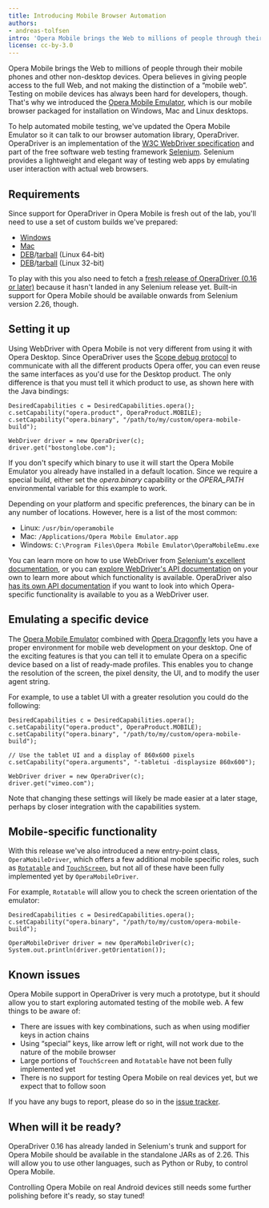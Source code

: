 ```yaml
---
title: Introducing Mobile Browser Automation
authors:
- andreas-tolfsen
intro: 'Opera Mobile brings the Web to millions of people through their mobile phones and other non-desktop devices. Opera believes in giving people access to the full Web, and not making the distinction of a “mobile web”. To help automated mobile testing, we’ve updated the Opera Mobile Emulator so it can talk to our browser automation library, OperaDriver.'
license: cc-by-3.0
---
```

<p>
Opera Mobile brings the Web to millions of people through their mobile phones and other non-desktop devices. Opera believes in giving people access to the full Web, and not making the distinction of a “mobile web”. Testing on mobile devices has always been hard for developers, though. That's why we introduced the <a href="http://www.opera.com/developer/tools/mobile/">Opera Mobile Emulator</a>, which is our mobile browser packaged for installation on Windows, Mac and Linux desktops.
</p>

<p>To help automated mobile testing, we've updated the Opera Mobile Emulator so it can talk to our browser automation library, OperaDriver. OperaDriver is an implementation of the <a href="http://dvcs.w3.org/hg/webdriver/raw-file/tip/webdriver-spec.html">W3C WebDriver specification</a> and part of the free software web testing framework <a href="http://seleniumhq.org/">Selenium</a>. Selenium provides a lightweight and elegant way of testing web apps by emulating user interaction with actual web browsers.</p>

<h2>Requirements</h2>

<p>
	Since support for OperaDriver in Opera Mobile is fresh out of the
	lab, you'll need to use a set of custom builds we've prepared:
</p>

<ul>
<li><a href="http://www.opera.com/download/get.pl?id=34969&sub=true&nothanks=yes&location=360">Windows</a></li>
<li><a href="http://www.opera.com/download/get.pl?id=34970&sub=true&nothanks=yes&location=360">Mac</a></li>
<li><a href="http://www.opera.com/download/get.pl?id=34967&sub=true&nothanks=yes&location=360">DEB</a>/<a href="http://www.opera.com/download/get.pl?id=34968&sub=true&nothanks=yes&location=360">tarball</a> (Linux 64-bit)</li>
<li><a href="http://www.opera.com/download/get.pl?id=34965&sub=true&nothanks=yes&location=360">DEB</a>/<a href="http://www.opera.com/download/get.pl?id=34966&sub=true&nothanks=yes&location=360">tarball</a> (Linux 32-bit)</li>
</ul>

<p>
	To play with this you also need to fetch a <a href="https://github.com/operasoftware/operadriver/downloads">fresh release of
	OperaDriver (0.16 or later)</a> because it hasn't landed in any Selenium
	release yet.  Built-in support for Opera Mobile should be available
	onwards from Selenium version 2.26, though.
</p>

<h2>Setting it up</h2>

<p>
	Using WebDriver with Opera Mobile is not very different from using
	it with Opera Desktop. Since OperaDriver uses
	the <a href="http://dragonfly.opera.com/app/scope-interface/">Scope
	debug protocol</a> to communicate with all the different products
	Opera offer, you can even reuse the same interfaces as you'd use for
	the Desktop product. The only difference is that you must tell it
	which product to use, as shown here with the Java bindings:
</p>

<pre><code>DesiredCapabilities c = DesiredCapabilities.opera();
c.setCapability("opera.product", OperaProduct.MOBILE);
c.setCapability("opera.binary", "/path/to/my/custom/opera-mobile-build");

WebDriver driver = new OperaDriver(c);
driver.get("bostonglobe.com");</code></pre>

<p>
	If you don't specify which binary to use it will start the Opera
	Mobile Emulator you already have installed in a default location.
	Since we require a special build, either set
	the <var>opera.binary</var> capability or the <var>OPERA_PATH</var>
	environmental variable for this example to work.
</p>

<p>
	Depending on your platform and specific preferences, the binary can be in any number of locations. However, here is a list of the most common:</p>
<ul>
<li>Linux: <code>/usr/bin/operamobile</code></li>
<li>Mac: <code>/Applications/Opera Mobile Emulator.app</code></li>
<li>Windows: <code>C:\Program Files\Opera Mobile Emulator\OperaMobileEmu.exe</code></li>
</ul>

<p>
	You can learn more on how to use WebDriver
	from <a href="http://seleniumhq.org/docs/03_webdriver.html">Selenium's
	excellent documentation</a>, or you
	can <a href="http://selenium.googlecode.com/svn/trunk/docs/api/java/index.html">explore
	WebDriver's API documentation</a> on your own to learn more about
	which functionality is available.  OperaDriver
	also <a href="http://operasoftware.github.com/operadriver/docs/">has
	its own API documentation</a> if you want to look into which
	Opera-specific functionality is available to you as a WebDriver
	user.
</p>


<h2>Emulating a specific device</h2>

<p>
	The <a href="http://www.opera.com/developer/tools/mobile/">Opera
	Mobile Emulator</a> combined
	with <a href="http://www.opera.com/dragonfly/">Opera Dragonfly</a>
	lets you have a proper environment for mobile web development on
	your desktop.  One of the exciting features is that you can tell it
	to emulate Opera on a specific device based on a list of ready-made
	profiles.  This enables you to change the resolution of the screen,
	the pixel density, the UI, and to modify the user agent string.
</p>

<p>
	For example, to use a tablet UI with a greater resolution you could
	do the following:
</p>

<pre><code>DesiredCapabilities c = DesiredCapabilities.opera();
c.setCapability("opera.product", OperaProduct.MOBILE);
c.setCapability("opera.binary", "/path/to/my/custom/opera-mobile-build");

// Use the tablet UI and a display of 860x600 pixels
c.setCapability("opera.arguments", "-tabletui -displaysize 860x600");

WebDriver driver = new OperaDriver(c);
driver.get("vimeo.com");</code></pre>

<p>
	Note that changing these settings will likely be made easier at a
	later stage, perhaps by closer integration with the capabilities
	system.
</p>


<h2>Mobile-specific functionality</h2>

<p>
	With this release we've also introduced a new entry-point
	class, <code>OperaMobileDriver</code>, which offers a few
	additional mobile specific roles, such
	as <a href="http://selenium.googlecode.com/svn/trunk/docs/api/java/org/openqa/selenium/Rotatable.html"><code>Rotatable</code></a>
	and <a href="http://selenium.googlecode.com/svn/trunk/docs/api/java/org/openqa/selenium/TouchScreen.html"><code>TouchScreen</code></a>,
	but not all of these have been fully implemented yet by
	<code>OperaMobileDriver</code>.
</p>

<p>
	For example, <code>Rotatable</code> will allow you to check the screen
	orientation of the emulator:
</p>

<pre><code>DesiredCapabilities c = DesiredCapabilities.opera();
c.setCapability("opera.binary", "/path/to/my/custom/opera-mobile-build");

OperaMobileDriver driver = new OperaMobileDriver(c);
System.out.println(driver.getOrientation());</code></pre>


<h2>Known issues</h2>

<p>
	Opera Mobile support in OperaDriver is very much a prototype, but it should allow you to start exploring automated testing
	of the mobile web.  A few things to be aware of:
</p>

<ul>
<li>There are issues with key combinations, such as when using
	modifier keys in action chains</li>

<li>Using “special” keys, like arrow left or right, will not work
	due to the nature of the mobile browser</li>

<li>Large portions of <code>TouchScreen</code> and <code>Rotatable</code> have not been fully
	implemented yet</lI>

<li>There is no support for testing Opera Mobile on real devices
	yet, but we expect that to follow soon</li>
</ul>

<p>
	If you have any bugs to report, please do so in
	the <a href="https://github.com/operasoftware/operadriver/issues">issue
	tracker</a>.
</p>


<h2>When will it be ready?</h2>

<p>
	OperaDriver 0.16 has already landed in Selenium's trunk and support
	for Opera Mobile should be available in the standalone JARs as of
	2.26.  This will allow you to use other languages, such as Python or
	Ruby, to control Opera Mobile.
</p>

<p>
	Controlling Opera Mobile on real Android devices still needs some
	further polishing before it's ready, so stay tuned!
</p>
